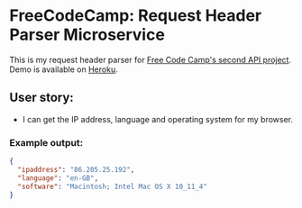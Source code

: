 # FreeCodeCamp: Request Header Parser Microservice

This is my request header parser for [Free Code Camp's second API project](https://www.freecodecamp.com/challenges/request-header-parser-microservice). Demo is available on [Heroku](https://fcc-api-hr.herokuapp.com/).

## User story:
-  I can get the IP address, language and operating system for my browser.

### Example output:

```json
{
  "ipaddress": "86.205.25.192",
  "language": "en-GB",
  "software": "Macintosh; Intel Mac OS X 10_11_4"
}
```
